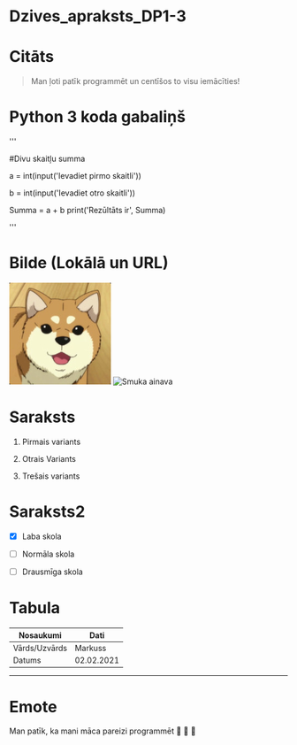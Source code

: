 # Dzives_apraksts_DP1-3

# Citāts

>Man ļoti patīk programmēt un centīšos to visu iemācīties!

# Python 3 koda gabaliņš
'''

#Divu skaitļu summa

a = int(input('Ievadiet pirmo skaitli'))

b = int(input('Ievadiet otro skaitli'))

Summa =  a + b
print('Rezūltāts ir', Summa)

'''

# Bilde (Lokālā un URL)

![Sunīša bilde](sunits.jpg)
![Smuka ainava](https://img3.spoki.lv/upload2/articles/83/835380/images/Labakas-ainavu-bildes-3.jpg)

# Saraksts

1. Pirmais variants

2. Otrais Variants

3. Trešais variants

# Saraksts2

- [x] Laba skola

- [ ] Normāla skola

- [ ] Drausmīga skola

# Tabula
| Nosaukumi | Dati |
| ----------- | ----------- |
| Vārds/Uzvārds | Markuss |
| Datums | 02.02.2021 | 

---
# Emote

Man patīk, ka mani māca pareizi programmēt :smiling_face_with_three_hearts: :smiling_face_with_three_hearts: :smiling_face_with_three_hearts: